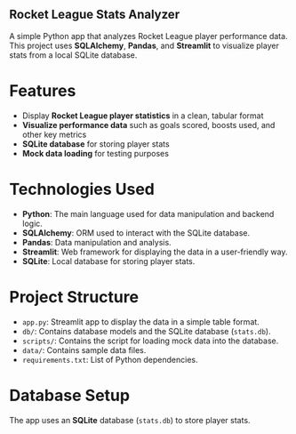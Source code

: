 ## Rocket League Stats Analyzer

A simple Python app that analyzes Rocket League player performance data. This project uses **SQLAlchemy**, **Pandas**, and **Streamlit** to visualize player stats from a local SQLite database.

# Features

* Display **Rocket League player statistics** in a clean, tabular format
* **Visualize performance data** such as goals scored, boosts used, and other key metrics
* **SQLite database** for storing player stats
* **Mock data loading** for testing purposes

# Technologies Used

* **Python**: The main language used for data manipulation and backend logic.
* **SQLAlchemy**: ORM used to interact with the SQLite database.
* **Pandas**: Data manipulation and analysis.
* **Streamlit**: Web framework for displaying the data in a user-friendly way.
* **SQLite**: Local database for storing player stats.

# Project Structure

* `app.py`: Streamlit app to display the data in a simple table format.
* `db/`: Contains database models and the SQLite database (`stats.db`).
* `scripts/`: Contains the script for loading mock data into the database.
* `data/`: Contains sample data files.
* `requirements.txt`: List of Python dependencies.

# Database Setup

The app uses an **SQLite** database (`stats.db`) to store player stats. 
